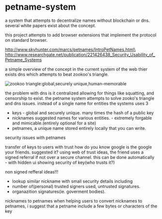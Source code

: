 # petname-system
a system that attempts to  decentralize names without blockchain or dns.
several white papers exist about the concept.

this project attempts to add browser extensions that implement the protocol on standard browser.



http://www.skyhunter.com/marcs/petnames/IntroPetNames.html\
http://www.researchgate.net/publication/221426438_Security_Usability_of_Petname_Systems


a simple overview of the concept
in the current system of the web thier exists dns which attempts to beat zookoo's triangle.

![zookoo triangle:global,securely unique,human-memorable](http://www.skyhunter.com/marcs/petnames/zooko-triangle.gif)

the problem with dns is  it centralized allowing for things like squatting, and censorship to exist.
the petname system attempts to solve zooko's triangle and dns issues.
instead of a single name for entities the systems uses 3
* keys - global and securely unique. many times the hash of a public key
* nicknames suggested names for various entities. - extremely forgable and mimicable.(entirely optional for a site)
* petnames, a unique name stored entirely locally that you can write.


security issues with petnames

transfer of keys to users with trust
how do you know google is the google your friends. suggested it? 
using web of trust ideas, the friend uses a signed referral if not over  a secure channel.
this can be done automatically - with hidden ui  showing security of key(who trusts it?)

non signed refferal ideas!!!
  - lookup similar nickname with small security details including
  - number of(personal)  trusted  signers used, untrusted signatures.
  - organazition signatures(ie. goverment bodies).

nicknames to petnames
when helping users to convert nicknames to petnames, 
i suggest that a  petname include a few bytes or characters of the key


